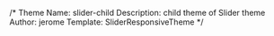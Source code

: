 /*
Theme Name:     slider-child
Description:    child theme of Slider theme
Author:         jerome
Template:       SliderResponsiveTheme
*/
